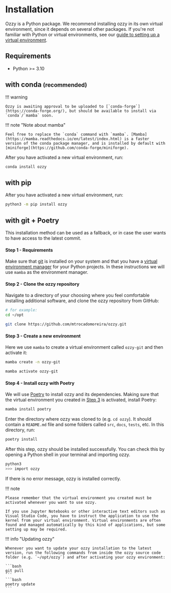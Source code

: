 
# Installation

Ozzy is a Python package. We recommend installing ozzy in its own virtual environment, since it depends on several other packages. If you're not familiar with Python or virtual environments, see our [guide to setting up a virtual environment](virtual-environments.md).

<!-- Ozzy is available both on [PyPI](https://pypi.org/) (via `pip`) and on [conda-forge](https://conda-forge.org/) (via `conda` or `mamba`). -->

## Requirements

- Python >= 3.10

## with conda <small>(recommended)</small>

!!! warning

    Ozzy is awaiting approval to be uploaded to [`conda-forge`](https://conda-forge.org/), but should be available to install via `conda`/`mamba` soon.

!!! note "Note about mamba"

    Feel free to replace the `conda` command with `mamba`. [Mamba](https://mamba.readthedocs.io/en/latest/index.html) is a faster version of the conda package manager, and is installed by default with [miniforge](https://github.com/conda-forge/miniforge).


After you have activated a new virtual environment, run:

```bash
conda install ozzy
```

## with pip

After you have activated a new virtual environment, run:

```bash
python3 -m pip install ozzy
```


## with git + Poetry

This installation method can be used as a fallback, or in case the user wants to have access to the latest commit.

#### Step 1 - Requirements

Make sure that [git](https://git-scm.com/) is installed on your system and that you have a [virtual environment manager](virtual-environments.md) for your Python projects. In these instructions we will use `mamba` as the environment manager.

#### Step 2 - Clone the ozzy repository

Navigate to a directory of your choosing where you feel comfortable installing additional software, and clone the ozzy repository from GitHub:
```bash
# for example:
cd ~/opt
```
```bash
git clone https://github.com/mtrocadomoreira/ozzy.git
```

#### Step 3 - Create a new environment

Here we use `mamba` to create a virtual environment called `ozzy-git` and then activate it:
```bash
mamba create -n ozzy-git
```
```bash
mamba activate ozzy-git
```

#### Step 4 - Install ozzy with Poetry

We will use [Poetry](https://python-poetry.org/) to install ozzy and its dependencies. Making sure that the virtual environment you created in [Step 3](#step-3-create-a-new-environment) is activated, install Poetry:
```bash
mamba install poetry
```
Enter the directory where ozzy was cloned to (e.g. `cd ozzy`). It should contain a `README.md` file and some folders called `src`, `docs`, `tests`, etc. In this directory, run:
```bash
poetry install
```

After this step, ozzy should be installed successfully. You can check this by opening a Python shell in your terminal and importing ozzy.

```bash
python3
>>> import ozzy
```

If there is no error message, ozzy is installed correctly.

!!! note

    Please remember that the virtual environment you created must be activated whenever you want to use ozzy. 
    
    If you use Jupyter Notebooks or other interactive text editors such as Visual Studio Code, you have to instruct the application to use the kernel from your virtual environment. Virtual environments are often found and managed automatically by this kind of applications, but some setting up may be required.


!!! info "Updating ozzy"

    Whenever you want to update your ozzy installation to the latest version, run the following commands from inside the ozzy source code folder (e.g. `~/opt/ozzy`) and after activating your ozzy environment:

    ```bash
    git pull
    ```
    ```bash
    poetry update
    ```
